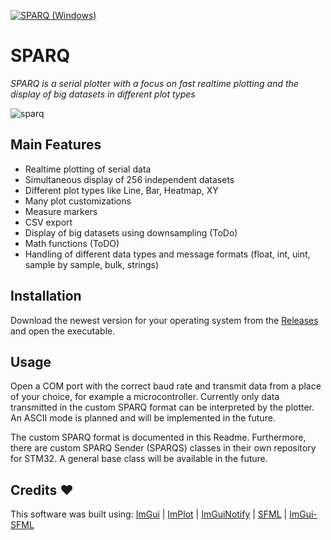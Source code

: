 [![SPARQ (Windows)](https://github.com/vtx22/SPARQ/actions/workflows/build_sparq_windows.yaml/badge.svg)](https://github.com/vtx22/SPARQ/actions/)

# SPARQ
_SPARQ is a serial plotter with a focus on fast realtime plotting and the display of big datasets in different plot types_


![sparq](img/sine_anim.gif)


## Main Features
- Realtime plotting of serial data
- Simultaneous display of 256 independent datasets
- Different plot types like Line, Bar, Heatmap, XY
- Many plot customizations 
- Measure markers
- CSV export
- Display of big datasets using downsampling (ToDo)
- Math functions (ToDO)
- Handling of different data types and message formats (float, int, uint, sample by sample, bulk, strings)


## Installation
Download the newest version for your operating system from the [Releases](https://github.com/vtx22/SPARQ/releases) and open the executable.

## Usage
Open a COM port with the correct baud rate and transmit data from a place of your choice, for example a microcontroller.
Currently only data transmitted in the custom SPARQ format can be interpreted by the plotter. An ASCII mode is planned and will be implemented in the future.

The custom SPARQ format is documented in this Readme. Furthermore, there are custom SPARQ Sender (SPARQS) classes in their own repository for STM32. A general base class will be available in the future.


## Credits :heart:
This software was built using: [ImGui](https://github.com/ocornut/imgui) | [ImPlot](https://github.com/epezent/implot) | [ImGuiNotify](https://github.com/TyomaVader/ImGuiNotify) | [SFML](https://github.com/SFML/SFML) | [ImGui-SFML](https://github.com/SFML/imgui-sfml)
